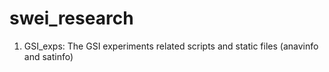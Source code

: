 # swei_research

1. GSI_exps:
   The GSI experiments related scripts and static files (anavinfo and satinfo)


